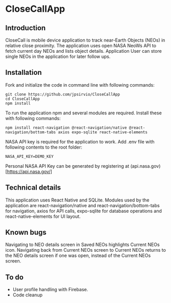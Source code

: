 # CloseCallApp
## Introduction
CloseCall is mobile device application to track near-Earth Objects (NEOs) in relative close proximity. The application uses open NASA NeoWs API to fetch current day NEOs and lists object details. Application User can store single NEOs in the application for later follow ups.
## Installation
Fork and initialize the code in command line with following commands:
```
git clone https://github.com/jpsirvio/CloseCallApp
cd CloseCallApp
npm install
```
To run the application npm and several modules are required. Install these with following commands:
```
npm install react-navigation @react-navigation/native @react-navigation/bottom-tabs axios expo-sqlite react-native-elements
```
NASA API key is required for the application to work. Add .env file with following contents to the root folder:
```
NASA_API_KEY=DEMO_KEY
```
Personal NASA API Key can be generated by registering at (api.nasa.gov)[https://api.nasa.gov/]
## Technical details
This application uses React Native and SQLite. Modules used by the application are react-navigation/native and react-navigation/bottom-tabs for navigation, axios for API calls, expo-sqlite for database operations and react-native-elements for UI layout.
## Known bugs
Navigating to NEO details screen in Saved NEOs highlights Current NEOs icon.
Navigating back from Current NEOs screen to Current NEOs returns to the NEO details screen if one was open, instead of the Current NEOs screen.
## To do
* User profile handling with Firebase.
* Code cleanup
